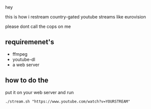 hey

this is how i restream country-gated youtube streams like eurovision

please dont call the cops on me

## requiremenet's

* ffmpeg
* youtube-dl
* a web server

## how to do the

put it on your web server and run

```
./stream.sh "https://www.youtube.com/watch?v=YOURSTREAM"
```
